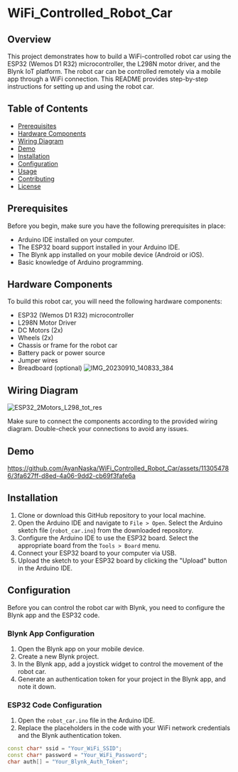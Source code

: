 # WiFi_Controlled_Robot_Car

## Overview

This project demonstrates how to build a WiFi-controlled robot car using the ESP32 (Wemos D1 R32) microcontroller, the L298N motor driver, and the Blynk IoT platform. The robot car can be controlled remotely via a mobile app through a WiFi connection. This README provides step-by-step instructions for setting up and using the robot car.

## Table of Contents

- [Prerequisites](#prerequisites)
- [Hardware Components](#hardware-components)
- [Wiring Diagram](#wiring-diagram)
- [Demo](#Demo)
- [Installation](#installation)
- [Configuration](#configuration)
- [Usage](#usage)
- [Contributing](#contributing)
- [License](#license)

## Prerequisites

Before you begin, make sure you have the following prerequisites in place:

- Arduino IDE installed on your computer.
- The ESP32 board support installed in your Arduino IDE.
- The Blynk app installed on your mobile device (Android or iOS).
- Basic knowledge of Arduino programming.

## Hardware Components

To build this robot car, you will need the following hardware components:

- ESP32 (Wemos D1 R32) microcontroller
- L298N Motor Driver
- DC Motors (2x)
- Wheels (2x)
- Chassis or frame for the robot car
- Battery pack or power source
- Jumper wires
- Breadboard (optional)
![IMG_20230910_140833_384](https://github.com/AyanNaska/WiFi_Controlled_Robot_Car/assets/113054786/0f867bdf-7172-49a2-acc0-ffbe62891cf1)
## Wiring Diagram

![ESP32_2Motors_L298_tot_res](https://github.com/AyanNaska/WiFi_Controlled_Robot_Car/assets/113054786/6918d2c7-f9cd-4bc4-ab8c-68b25f363369)


Make sure to connect the components according to the provided wiring diagram. Double-check your connections to avoid any issues.

## Demo

https://github.com/AyanNaska/WiFi_Controlled_Robot_Car/assets/113054786/3fa627ff-d8ed-4a06-9dd2-cb69f3fafe6a

## Installation

1. Clone or download this GitHub repository to your local machine.
2. Open the Arduino IDE and navigate to `File > Open`. Select the Arduino sketch file (`robot_car.ino`) from the downloaded repository.
3. Configure the Arduino IDE to use the ESP32 board. Select the appropriate board from the `Tools > Board` menu.
4. Connect your ESP32 board to your computer via USB.
5. Upload the sketch to your ESP32 board by clicking the "Upload" button in the Arduino IDE.

## Configuration

Before you can control the robot car with Blynk, you need to configure the Blynk app and the ESP32 code.

### Blynk App Configuration

1. Open the Blynk app on your mobile device.
2. Create a new Blynk project.
3. In the Blynk app, add a joystick widget to control the movement of the robot car.
4. Generate an authentication token for your project in the Blynk app, and note it down.

### ESP32 Code Configuration

1. Open the `robot_car.ino` file in the Arduino IDE.
2. Replace the placeholders in the code with your WiFi network credentials and the Blynk authentication token.

```cpp
const char* ssid = "Your_WiFi_SSID";
const char* password = "Your_WiFi_Password";
char auth[] = "Your_Blynk_Auth_Token";

